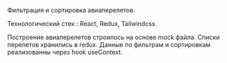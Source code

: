 Фильтрация и сортировка авиаперелетов.

Технологический стек : React, Redux, Tailwindcss.

Построение авиаперелетов строилось на основе mock файла.
Списки перелетов хранились в redux.
Данные по фильтрам и сортировкам реализованны через hook useContext.


